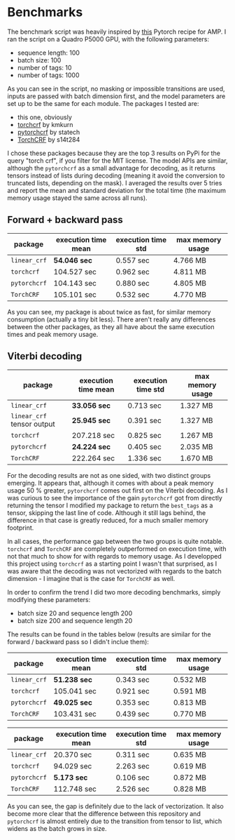 # Benchmarks

The benchmark script was heavily inspired by [this](https://pytorch.org/tutorials/recipes/recipes/amp_recipe.html) Pytorch recipe for AMP. I ran the script on a Quadro P5000 GPU, with the following parameters:

- sequence length: 100
- batch size: 100
- number of tags: 10
- number of tags: 1000

As you can see in the script, no masking or impossible transitions are used, inputs are passed with batch dimension first, and the model parameters are set up to be the same for each module. The packages I tested are:

- this one, obviously
- [torchcrf](https://github.com/kmkurn/pytorch-crf) by kmkurn
- [pytorchcrf](https://github.com/statech/pytorchCRF) by statech
- [TorchCRF](https://github.com/s14t284/TorchCRF) by s14t284

I chose these packages because they are the top 3 results on PyPi for the query "torch crf", if you filter for the MIT license. The model APIs are similar, although the `pytorchcrf` as a small advantage for decoding, as it returns tensors instead of lists during decoding (meaning it avoid the conversion to truncated lists, depending on the mask). I averaged the results over 5 tries and report the mean and standard deviation for the total time (the maximum memory usage stayed the same across all runs).

## Forward + backward pass


| package      | execution time mean | execution time std | max memory usage |
|--------------|---------------------|--------------------|------------------|
| `linear_crf` | **54.046 sec**      | 0.557 sec          | 4.766 MB         |
| `torchcrf`   | 104.527 sec         | 0.962 sec          | 4.811 MB         |
| `pytorchcrf` | 104.143 sec         | 0.880 sec          | 4.805 MB         |
| `TorchCRF`   | 105.101 sec         | 0.532 sec          | 4.770 MB         |

As you can see, my package is about twice as fast, for similar memory consumption (actually a tiny bit less). There aren't really any differences between the other packages, as they all have about the same execution times and peak memory usage.

## Viterbi decoding

| package                    | execution time mean | execution time std | max memory usage |
|----------------------------|---------------------|--------------------|------------------|
| `linear_crf`               | **33.056 sec**      | 0.713 sec          | 1.327 MB         |
| `linear_crf` tensor output | **25.945 sec**      | 0.391 sec          | 1.327 MB         |
| `torchcrf`                 | 207.218 sec         | 0.825 sec          | 1.267 MB         |
| `pytorchcrf`               | **24.224 sec**      | 0.405 sec          | 2.035 MB         |
| `TorchCRF`                 | 222.264 sec         | 1.336 sec          | 1.670 MB         |

For the decoding results are not as one sided, with two distinct groups emerging. It appears that, although it comes with about a peak memory usage 50 % greater, `pytorchcrf` comes out first on the Viterbi decoding. As I was curious to see the importance of the gain `pytorchcrf`  got from directly returning the tensor I modified my package to return the `best_tags` as a tensor, skipping the last line of code. Although it still lags behind, the difference in that case is greatly reduced, for a much smaller memory footprint.

In all cases, the performance gap between the two groups is quite notable. `torchcrf` and `TorchCRF` are completely outperformed on execution time, with not that much to show for with regards to memory usage. As I developped this project using `torchcrf` as a starting point I wasn't that surprised, as I was aware that the decoding was not vectorized with regards to the batch dimension - I imagine that is the case for `TorchCRF` as well.

In order to confirm the trend I did two more decoding benchmarks, simply modifying these parameters:

- batch size 20 and sequence length 200
- batch size 200 and sequence length 20

The results can be found in the tables below (results are similar for the forward / backward pass so I didn't inclue them):

| package      | execution time mean | execution time std | max memory usage |
|--------------|---------------------|--------------------|------------------|
| `linear_crf` | **51.238 sec**      | 0.343 sec          | 0.532 MB         |
| `torchcrf`   | 105.041 sec         | 0.921 sec          | 0.591 MB         |
| `pytorchcrf` | **49.025 sec**      | 0.353 sec          | 0.813 MB         |
| `TorchCRF`   | 103.431 sec         | 0.439 sec          | 0.770 MB         |

| package      | execution time mean | execution time std | max memory usage |
|--------------|---------------------|--------------------|------------------|
| `linear_crf` | 20.370 sec          | 0.311 sec          | 0.635 MB         |
| `torchcrf`   | 94.029 sec          | 2.263 sec          | 0.619 MB         |
| `pytorchcrf` | **5.173 sec**       | 0.106 sec          | 0.872 MB         |
| `TorchCRF`   | 112.748 sec         | 2.526 sec          | 0.828 MB         |

As you can see, the gap is definitely due to the lack of vectorization. It also become more clear that the difference between this repository and `pytorchcrf` is almost entirely due to the transition from tensor to list, which widens as the batch grows in size.
